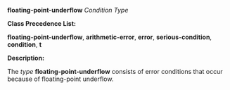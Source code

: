 **floating-point-underflow** *Condition Type* 



**Class Precedence List:** 



**floating-point-underflow**, **arithmetic-error**, **error**, **serious-condition**, **condition**, **t** 



**Description:** 



The *type* **floating-point-underflow** consists of error conditions that occur because of floating-point underflow. 







 



 






